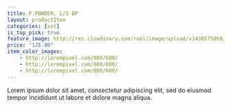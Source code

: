 ```yaml
---
title: P.POWDER, L/S BP
layout: productItem
categories: [set]
is_top_pick: true
feature_image: http://res.cloudinary.com/ruel/image/upload/v1438575069/fashion21/picture-25.jpg
price: "125.00"
item_color_images:
    - http://lorempixel.com/800/600/
    - http://lorempixel.com/800/600/
    - http://lorempixel.com/800/600/
---
```


Lorem ipsum dolor sit amet, consectetur adipiscing elit, sed do eiusmod tempor incididunt ut labore et dolore magna aliqua.
